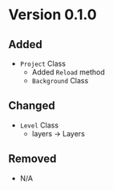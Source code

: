 # Version 0.1.0

## Added

- `Project` Class
    - Added `Reload` method
    - `Background` Class

## Changed

- `Level` Class
    - layers -> Layers

## Removed

- N/A
